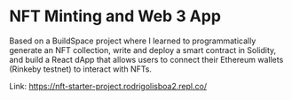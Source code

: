 # NFT Minting and Web 3 App

Based on a BuildSpace project where I learned to programmatically generate an NFT collection, write and deploy a smart contract in Solidity, and build a React dApp that allows users to connect their Ethereum wallets (Rinkeby testnet) to interact with NFTs.

Link: https://nft-starter-project.rodrigolisboa2.repl.co/

